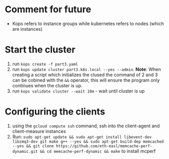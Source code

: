 # Comment for future
- Kops refers to instance groups while kubernetes refers to nodes (which are instances)

# Start the cluster

1. run ```kops create -f part3.yaml```
2. run ```kops update cluster part3.k8s.local --yes --admin```. **Note**: When creating a script which initializes the clused the command of 2 and 3 can be cobined with the ``&&`` operator, this will ensure the program only continues when the cluster is up.
3. run ```kops validate cluster --wait 10m``` - wait until cluster is up


# Configuring the clients

1. using the ```gcloud compute ssh``` command, ssh into the client-agent and client-measure instances
2. Run: ```sudo apt-get update && sudo apt-get install libevent-dev libzmq3-dev git make g++ --yes && sudo apt-get build-dep memcached --yes && git clone https://github.com/eth-easl/memcache-perf-dynamic.git && cd memcache-perf-dynamic && make``` to install mcperf
